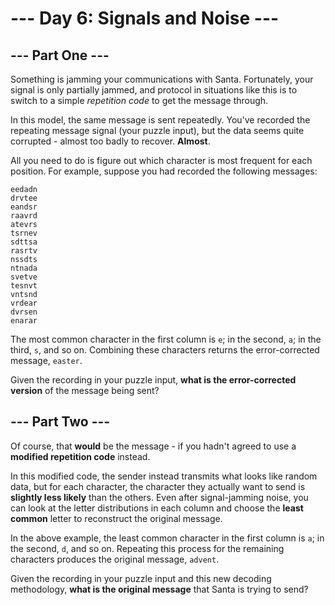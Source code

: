 # --- Day 6: Signals and Noise ---

## --- Part One ---

Something is jamming your communications with Santa. Fortunately, your signal is
only partially jammed, and protocol in situations like this is to switch to a
simple _repetition code_ to get the message through.

In this model, the same message is sent repeatedly. You've recorded the
repeating message signal (your puzzle input), but the data seems quite
corrupted - almost too badly to recover. **Almost**.

All you need to do is figure out which character is most frequent for each
position. For example, suppose you had recorded the following messages:

```
eedadn
drvtee
eandsr
raavrd
atevrs
tsrnev
sdttsa
rasrtv
nssdts
ntnada
svetve
tesnvt
vntsnd
vrdear
dvrsen
enarar
```

The most common character in the first column is `e`; in the second, `a`; in the
third, `s`, and so on. Combining these characters returns the error-corrected
message, `easter`.

Given the recording in your puzzle input, **what is the error-corrected
version** of the message being sent?

## --- Part Two ---

Of course, that **would** be the message - if you hadn't agreed to use a
**modified repetition code** instead.

In this modified code, the sender instead transmits what looks like random data,
but for each character, the character they actually want to send is **slightly
less likely** than the others. Even after signal-jamming noise, you can look at
the letter distributions in each column and choose the **least common** letter
to reconstruct the original message.

In the above example, the least common character in the first column is `a`; in
the second, `d`, and so on. Repeating this process for the remaining characters
produces the original message, `advent`.

Given the recording in your puzzle input and this new decoding methodology,
**what is the original message** that Santa is trying to send?
